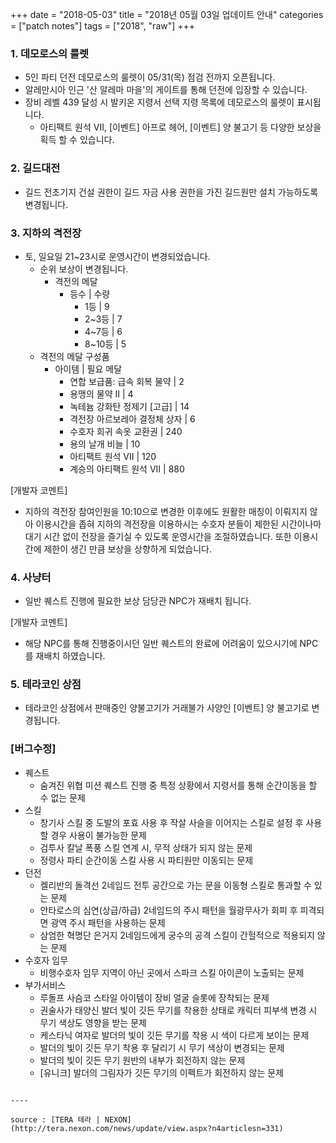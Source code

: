 +++
date = "2018-05-03"
title = "2018년 05월 03일 업데이트 안내"
categories = ["patch notes"]
tags = ["2018", "raw"]
+++

### 1. 데모로스의 룰렛
- 5인 파티 던전 데모로스의 룰렛이 05/31(목) 점검 전까지 오픈됩니다.
- 알레만시아 인근 '산 알레마 마을'의 게이트를 통해 던전에 입장할 수 있습니다.
- 장비 레벨 439 달성 시 발키온 지령서 선택 지령 목록에 데모로스의 룰렛이 표시됩니다.
  - 아티팩트 원석 VII, [이벤트] 아프로 헤어, [이벤트] 양 불고기 등 다양한 보상을 획득 할 수 있습니다.

### 2. 길드대전
- 길드 전초기지 건설 권한이 길드 자금 사용 권한을 가진 길드원만 설치 가능하도록 변경됩니다.

### 3. 지하의 격전장
- 토, 일요일 21~23시로 운영시간이 변경되었습니다.
  - 순위 보상이 변경됩니다.
    - 격전의 메달
      - 등수 | 수량
        - 1등 | 9
        - 2~3등 | 7
        - 4~7등 | 6
        - 8~10등 | 5
  - 격전의 메달 구성품
    - 아이템 | 필요 메달
      - 연합 보급품: 급속 회복 물약 | 2
      - 용맹의 물약 II | 4
      - 녹테늄 강화탄 정제기 [고급] | 14
      - 격전장 아르보레아 결정체 상자 | 6
      - 수호자 희귀 속옷 교환권 | 240
      - 용의 날개 비늘 | 10
      - 아티팩트 원석 VII | 120
      - 계승의 아티팩트 원석 VII | 880

[개발자 코멘트]
- 지하의 격전장 참여인원을 10:10으로 변경한 이후에도 원활한 매칭이 이뤄지지 않아 이용시간을 좁혀 지하의 격전장을 이용하시는 수호자 분들이 제한된 시간이나마 대기 시간 없이 전장을 즐기실 수 있도록 운영시간을 조절하였습니다. 또한 이용시간에 제한이 생긴 만큼 보상을 상향하게 되었습니다.

### 4. 사냥터
- 일반 퀘스트 진행에 필요한 보상 담당관 NPC가 재배치 됩니다.

[개발자 코멘트]
- 해당 NPC를 통해 진행중이시던 일반 퀘스트의 완료에 어려움이 있으시기에 NPC를 재배치 하였습니다.

### 5. 테라코인 상점
- 테라코인 상점에서 판매중인 양불고기가 거래불가 사양인 [이벤트] 양 불고기로 변경됩니다.

### [버그수정]
- 퀘스트
  - 숨겨진 위협 미션 퀘스트 진행 중 특정 상황에서 지령서를 통해 순간이동을 할 수 없는 문제
- 스킬
  - 창기사 스킬 중 도발의 포효 사용 후 작살 사슬을 이어지는 스킬로 설정 후 사용할 경우 사용이 불가능한 문제
  - 검투사 칼날 폭풍 스킬 연계 시, 무적 상태가 되지 않는 문제
  - 정령사 파티 순간이동 스킬 사용 시 파티원만 이동되는 문제
- 던전
  - 켈리반의 돌격선 2네임드 전투 공간으로 가는 문을 이동형 스킬로 통과할 수 있는 문제
  - 안타로스의 심연(상급/하급) 2네임드의 주시 패턴을 월광무사가 회피 후 피격되면 광역 주시 패턴을 사용하는 문제
  - 삼엄한 혁명단 은거지 2네임드에게 궁수의 공격 스킬이 간헐적으로 적용되지 않는 문제
- 수호자 임무
  - 비행수호자 임무 지역이 아닌 곳에서 스파크 스킬 아이콘이 노출되는 문제
- 부가서비스
  - 루돌프 사슴코 스타일 아이템이 장비 얼굴 슬롯에 장착되는 문제
  - 권술사가 태양신 발더 빛이 깃든 무기를 착용한 상태로 캐릭터 피부색 변경 시 무기 색상도 영향을 받는 문제
  - 케스타닉 여자로 발더의 빛이 깃든 무기를 착용 시 색이 다르게 보이는 문제
  - 발더의 빛이 깃든 무기 착용 후 달리기 시 무기 색상이 변경되는 문제
  - 발더의 빛이 깃든 무기 원반의 내부가 회전하지 않는 문제
  - [유니크] 발더의 그림자가 깃든 무기의 이펙트가 회전하지 않는 문제
```

----

source : [TERA 테라 | NEXON](http://tera.nexon.com/news/update/view.aspx?n4articlesn=331)
